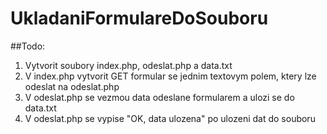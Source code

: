  # UkladaniFormulareDoSouboru

##Todo:
 1. Vytvorit soubory index.php, odeslat.php a data.txt
 2. V index.php vytvorit GET formular se jednim textovym polem, ktery lze odeslat na odeslat.php
 3. V odeslat.php se vezmou data odeslane formularem a ulozi se do data.txt
 4. V odeslat.php se vypise "OK, data ulozena" po ulozeni dat do souboru
